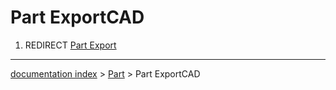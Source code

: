 # Part ExportCAD
1.  REDIRECT [Part Export](Part_Export.md)

---
[documentation index](../README.md) > [Part](Part_Workbench.md) > Part ExportCAD
